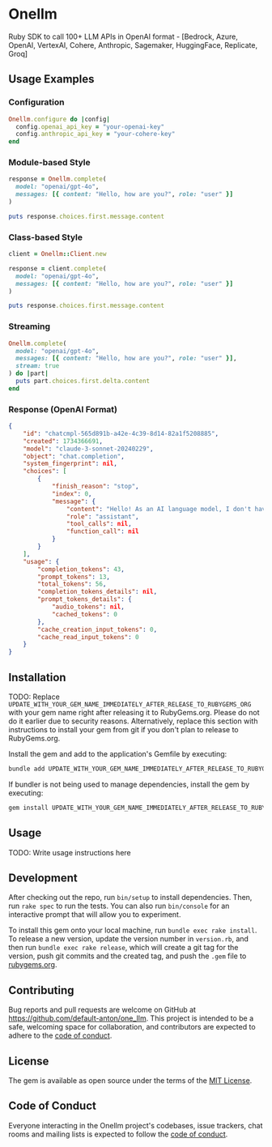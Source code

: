 # Onellm

Ruby SDK to call 100+ LLM APIs in OpenAI format - [Bedrock, Azure, OpenAI, VertexAI, Cohere, Anthropic, Sagemaker, HuggingFace, Replicate, Groq]

## Usage Examples

### Configuration

```ruby
Onellm.configure do |config|
  config.openai_api_key = "your-openai-key"
  config.anthropic_api_key = "your-cohere-key"
end
```

### Module-based Style
```ruby
response = Onellm.complete(
  model: "openai/gpt-4o",
  messages: [{ content: "Hello, how are you?", role: "user" }]
)

puts response.choices.first.message.content
```

### Class-based Style
```ruby
client = Onellm::Client.new

response = client.complete(
  model: "openai/gpt-4o",
  messages: [{ content: "Hello, how are you?", role: "user" }]
)

puts response.choices.first.message.content
```

### Streaming
```ruby
Onellm.complete(
  model: "openai/gpt-4o",
  messages: [{ content: "Hello, how are you?", role: "user" }],
  stream: true
) do |part|
  puts part.choices.first.delta.content
end
```

### Response (OpenAI Format)
```json
{
    "id": "chatcmpl-565d891b-a42e-4c39-8d14-82a1f5208885",
    "created": 1734366691,
    "model": "claude-3-sonnet-20240229",
    "object": "chat.completion",
    "system_fingerprint": nil,
    "choices": [
        {
            "finish_reason": "stop",
            "index": 0,
            "message": {
                "content": "Hello! As an AI language model, I don't have feelings, but I'm operating properly and ready to assist you with any questions or tasks you may have. How can I help you today?",
                "role": "assistant",
                "tool_calls": nil,
                "function_call": nil
            }
        }
    ],
    "usage": {
        "completion_tokens": 43,
        "prompt_tokens": 13,
        "total_tokens": 56,
        "completion_tokens_details": nil,
        "prompt_tokens_details": {
            "audio_tokens": nil,
            "cached_tokens": 0
        },
        "cache_creation_input_tokens": 0,
        "cache_read_input_tokens": 0
    }
}
```
## Installation

TODO: Replace `UPDATE_WITH_YOUR_GEM_NAME_IMMEDIATELY_AFTER_RELEASE_TO_RUBYGEMS_ORG` with your gem name right after releasing it to RubyGems.org. Please do not do it earlier due to security reasons. Alternatively, replace this section with instructions to install your gem from git if you don't plan to release to RubyGems.org.

Install the gem and add to the application's Gemfile by executing:

```bash
bundle add UPDATE_WITH_YOUR_GEM_NAME_IMMEDIATELY_AFTER_RELEASE_TO_RUBYGEMS_ORG
```

If bundler is not being used to manage dependencies, install the gem by executing:

```bash
gem install UPDATE_WITH_YOUR_GEM_NAME_IMMEDIATELY_AFTER_RELEASE_TO_RUBYGEMS_ORG
```

## Usage

TODO: Write usage instructions here

## Development

After checking out the repo, run `bin/setup` to install dependencies. Then, run `rake spec` to run the tests. You can also run `bin/console` for an interactive prompt that will allow you to experiment.

To install this gem onto your local machine, run `bundle exec rake install`. To release a new version, update the version number in `version.rb`, and then run `bundle exec rake release`, which will create a git tag for the version, push git commits and the created tag, and push the `.gem` file to [rubygems.org](https://rubygems.org).

## Contributing

Bug reports and pull requests are welcome on GitHub at https://github.com/default-anton/one_llm. This project is intended to be a safe, welcoming space for collaboration, and contributors are expected to adhere to the [code of conduct](https://github.com/default-anton/one_llm/blob/main/CODE_OF_CONDUCT.md).

## License

The gem is available as open source under the terms of the [MIT License](https://opensource.org/licenses/MIT).

## Code of Conduct

Everyone interacting in the Onellm project's codebases, issue trackers, chat rooms and mailing lists is expected to follow the [code of conduct](https://github.com/default-anton/one_llm/blob/main/CODE_OF_CONDUCT.md).
